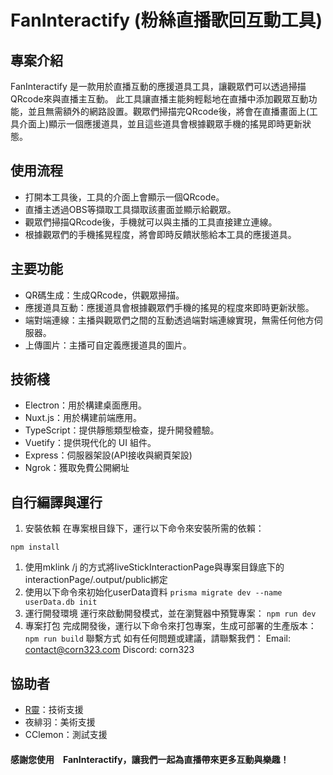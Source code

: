 # FanInteractify (粉絲直播歌回互動工具)
 ## 專案介紹
 FanInteractify 是一款用於直播互動的應援道具工具，讓觀眾們可以透過掃描QRcode來與直播主互動。
 此工具讓直播主能夠輕鬆地在直播中添加觀眾互動功能，並且無需額外的網路設置。觀眾們掃描完QRcode後，將會在直播畫面上(工具介面上)顯示一個應援道具，並且這些道具會根據觀眾手機的搖晃即時更新狀態。
 
 ## 使用流程
 - 打開本工具後，工具的介面上會顯示一個QRcode。
 - 直播主透過OBS等擷取工具擷取該畫面並顯示給觀眾。
 - 觀眾們掃描QRcode後，手機就可以與主播的工具直接建立連線。
 - 根據觀眾們的手機搖晃程度，將會即時反饋狀態給本工具的應援道具。
 ## 主要功能
 - QR碼生成：生成QRcode，供觀眾掃描。
 - 應援道具互動：應援道具會根據觀眾們手機的搖晃的程度來即時更新狀態。
 - 端對端連線：主播與觀眾們之間的互動透過端對端連線實現，無需任何他方伺服器。
 - 上傳圖片：主播可自定義應援道具的圖片。
 
 ## 技術棧
 - Electron：用於構建桌面應用。
 - Nuxt.js：用於構建前端應用。
 - TypeScript：提供靜態類型檢查，提升開發體驗。
 - Vuetify：提供現代化的 UI 組件。
 - Express：伺服器架設(API接收與網頁架設)
 - Ngrok：獲取免費公開網址
 
 ## 自行編譯與運行
 1. 安裝依賴
 在專案根目錄下，運行以下命令來安裝所需的依賴：
 ```
 npm install
 ```
 1. 使用mklink /j 的方式將liveStickInteractionPage與專案目錄底下的interactionPage/.output/public綁定
 2. 使用以下命令來初始化userData資料
 ```prisma migrate dev --name userData.db init```  
 3. 運行開發環境
 運行來啟動開發模式，並在瀏覽器中預覽專案：
 ``` npm run dev ```
 1. 專案打包
 完成開發後，運行以下命令來打包專案，生成可部署的生產版本：
 ``` npm run build ```
 聯繫方式
 如有任何問題或建議，請聯繫我們：
 Email: contact@corn323.com
 Discord: corn323
 ## 協助者
 - [R靈](https://github.com/necro-wbj)：技術支援
 - 夜緋羽：美術支援
 - CClemon：測試支援
 #### 感謝您使用　FanInteractify，讓我們一起為直播帶來更多互動與樂趣！
